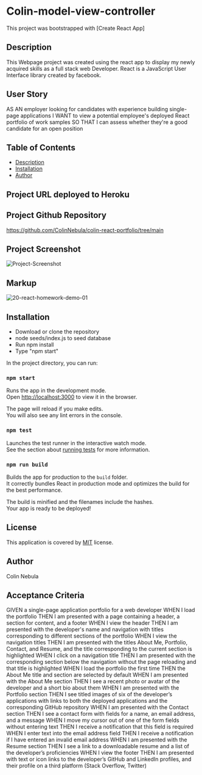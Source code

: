 # Colin-model-view-controller

This project was bootstrapped with [Create React App]

## Description
This Webpage project was created using the react app to display my newly acquired skills as a full stack web Developer. React is a JavaScript User Interface library created by facebook.
## User Story
AS AN employer looking for candidates with experience building single-page applications
I WANT to view a potential employee's deployed React portfolio of work samples
SO THAT I can assess whether they're a good candidate for an open position
## Table of Contents
  * [Description](#description)
  * [Installation](#installation)
  * [Author](#author)

## Project URL deployed to Heroku

## Project Github Repository
https://github.com/ColinNebula/colin-react-portfolio/tree/main
## Project Screenshot
![Project-Screenshot](https://user-images.githubusercontent.com/57843842/141238044-cd1a4687-8a45-4fd4-bb39-b6f8969077b1.jpg)
## Markup
![20-react-homework-demo-01](https://user-images.githubusercontent.com/57843842/141237695-54a8fc2d-77ff-4442-87f8-77cf10b30b1b.gif)
  ## Installation
* Download or clone the repository 
* node seeds/index.js to seed database
* Run npm install
* Type "npm start"

In the project directory, you can run:

### `npm start`

Runs the app in the development mode.\
Open [http://localhost:3000](http://localhost:3000) to view it in the browser.

The page will reload if you make edits.\
You will also see any lint errors in the console.

### `npm test`

Launches the test runner in the interactive watch mode.\
See the section about [running tests](https://facebook.github.io/create-react-app/docs/running-tests) for more information.

### `npm run build`

Builds the app for production to the `build` folder.\
It correctly bundles React in production mode and optimizes the build for the best performance.

The build is minified and the filenames include the hashes.\
Your app is ready to be deployed!

## License
This application is covered by [MIT](https://opensource.org/licenses/MIT) license.
## Author 
Colin Nebula

## Acceptance Criteria
GIVEN a single-page application portfolio for a web developer
WHEN I load the portfolio
THEN I am presented with a page containing a header, a section for content, and a footer
WHEN I view the header
THEN I am presented with the developer's name and navigation with titles corresponding to different sections of the portfolio
WHEN I view the navigation titles
THEN I am presented with the titles About Me, Portfolio, Contact, and Resume, and the title corresponding to the current section is highlighted
WHEN I click on a navigation title
THEN I am presented with the corresponding section below the navigation without the page reloading and that title is highlighted
WHEN I load the portfolio the first time
THEN the About Me title and section are selected by default
WHEN I am presented with the About Me section
THEN I see a recent photo or avatar of the developer and a short bio about them
WHEN I am presented with the Portfolio section
THEN I see titled images of six of the developer’s applications with links to both the deployed applications and the corresponding GitHub repository
WHEN I am presented with the Contact section
THEN I see a contact form with fields for a name, an email address, and a message
WHEN I move my cursor out of one of the form fields without entering text
THEN I receive a notification that this field is required
WHEN I enter text into the email address field
THEN I receive a notification if I have entered an invalid email address
WHEN I am presented with the Resume section
THEN I see a link to a downloadable resume and a list of the developer’s proficiencies
WHEN I view the footer
THEN I am presented with text or icon links to the developer’s GitHub and LinkedIn profiles, and their profile on a third platform (Stack Overflow, Twitter) 